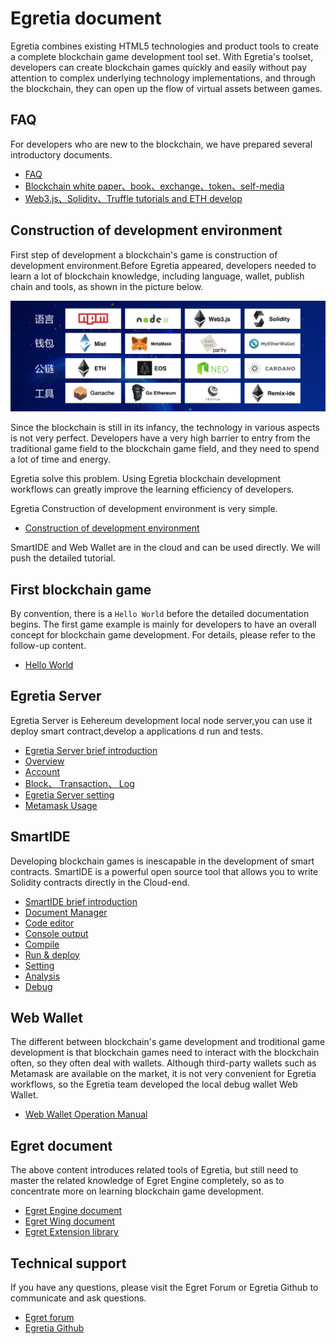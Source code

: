 # Egretia document

Egretia combines existing HTML5 technologies and product tools to create a complete blockchain game development tool set. With Egretia's toolset, developers can create blockchain games quickly and easily without pay attention to complex underlying technology implementations, and through the blockchain, they can open up the flow of virtual assets between games.

## FAQ

For developers who are new to the blockchain, we have prepared several introductory documents.

* [FAQ](faq/faq.md)
* [Blockchain white paper、book、exchange、token、self-media](https://github.com/dily3825002/awesome-blockchain)
* [Web3.js、Solidity、Truffle tutorials and ETH develop](https://github.com/dily3825002/awesome-ethereum-cn)

## Construction of development environment

First step of development a blockchain's game is construction of development environment.Before Egretia appeared, developers needed to learn a lot of blockchain knowledge, including language, wallet, publish chain and tools, as shown in the picture below.

![](pic1.png)

Since the blockchain is still in its infancy, the technology in various aspects is not very perfect. Developers have a very high barrier to entry from the traditional game field to the blockchain game field, and they need to spend a lot of time and energy.


Egretia solve this problem. Using Egretia blockchain development workflows can greatly improve the learning efficiency of developers.

Egretia Construction of development environment is very simple.

* [Construction of development environment](install/install.md)

SmartIDE and Web Wallet are in the cloud and can be used directly. We will push the detailed tutorial.

## First blockchain game

By convention, there is a `Hello World` before the detailed documentation begins. The first game example is mainly for developers to have an overall concept for blockchain game development. For details, please refer to the follow-up content.

* [Hello World](helloWorld/helloworld.md)

## Egretia Server

Egretia Server is Eehereum development local node server,you can use it deploy smart contract,develop a applications d run and tests.

* [Egretia Server brief introduction](egretiaserver/introduction.md)
* [Overview](egretiaserver/overview.md)
* [Account](egretiaserver/account.md)
* [Block、 Transaction、 Log](egretiaserver/block.md)
* [Egretia Server setting](egretiaserver/setting.md)
* [Metamask Usage](egretiaserver/metamask.md)

## SmartIDE

Developing blockchain games is inescapable in the development of smart contracts. SmartIDE is a powerful open source tool that allows you to write Solidity contracts directly in the Cloud-end.

* [SmartIDE brief introduction](smartide/introduction.md)
* [Document Manager](smartide/document.md)
* [Code editor](smartide/editor.md)
* [Console output](smartide/console.md)
* [Compile](smartide/compile.md)
* [Run & deploy](smartide/run.md)
* [Setting](smartide/setting.md)
* [Analysis](smartide/analysis.md)
* [Debug](smartide/debug.md)

## Web Wallet

The different between blockchain's game development and troditional game development is  that blockchain games need to interact with the blockchain often, so they often deal with wallets. Although third-party wallets such as Metamask are available on the market, it is not very convenient for Egretia workflows, so the Egretia team developed the local debug wallet Web Wallet.

* [Web Wallet Operation Manual](webwallet/webwallet.md)

## Egret document

The above content introduces related tools of Egretia, but still need to master the related knowledge of Egret Engine completely, so as to concentrate more on learning blockchain game development.

* [Egret Engine document](http://developer.egret.com/cn/github/egret-docs/Engine2D/getStarted/helloWorld/index.html)
* [Egret Wing document](http://developer.egret.com/cn/github/egret-docs/Wing/introduction/index.html)
* [Egret Extension library](http://developer.egret.com/cn/github/egret-docs/extension/threes/instructions/index.html)

## Technical support

If you have any questions, please visit the Egret Forum or Egretia Github to communicate and ask questions.

* [Egret forum](http://bbs.egret.com)
* [Egretia Github](https://github.com/egretia)
